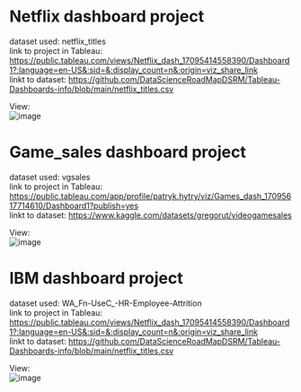 # Netflix dashboard project 
dataset used: netflix_titles   
link to project in Tableau: https://public.tableau.com/views/Netflix_dash_17095414558390/Dashboard1?:language=en-US&:sid=&:display_count=n&:origin=viz_share_link     
linkt to dataset: https://github.com/DataScienceRoadMapDSRM/Tableau-Dashboards-info/blob/main/netflix_titles.csv   

        
View:   
![image](https://github.com/paci00/tableau_portfolio/assets/153626884/755e16b2-7949-40ba-8432-4435e22b923a)   

# Game_sales dashboard project   
dataset used: vgsales   
link to project in Tableau: https://public.tableau.com/app/profile/patryk.hytry/viz/Games_dash_17095617714610/Dashboard1?publish=yes   
linkt to dataset: https://www.kaggle.com/datasets/gregorut/videogamesales      

View:   
![image](https://github.com/paci00/tableau_portfolio/assets/153626884/373e9733-aa09-440f-bbda-8c6ec63efcef)     
   
# IBM dashboard project 
dataset used: WA_Fn-UseC_-HR-Employee-Attrition  
link to project in Tableau: [https://public.tableau.com/views/Netflix_dash_17095414558390/Dashboard1?:language=en-US&:sid=&:display_count=n&:origin=viz_share_link ](https://public.tableau.com/app/profile/patryk.hytry/viz/IBM_dash/Dashboard1?publish=yes)    
linkt to dataset: [https://github.com/DataScienceRoadMapDSRM/Tableau-Dashboards-info/blob/main/netflix_titles.csv  ](https://www.kaggle.com/datasets/pavansubhasht/ibm-hr-analytics-attrition-dataset) 

        
View:   
![image](https://github.com/paci00/tableau_portfolio/assets/153626884/d6cc8e69-4963-456e-968f-502a8ca83155)
 
